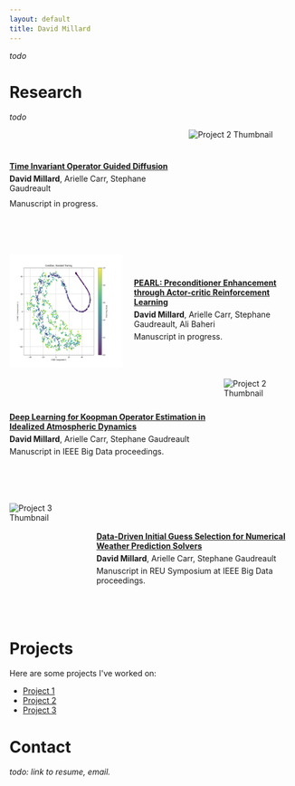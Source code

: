 ```yaml
---
layout: default
title: David Millard
---
```


*todo*

# Research
*todo*

<div style="display: flex; align-items: center; margin-bottom: 20px; flex-direction: row-reverse; justify-content: flex-start;">
  <img src="unet_01_pred_operator_base_conds.gif" alt="Project 2 Thumbnail" style="margin-left: 20px; width: 200px; height: 200px;">
  <div style="text-align: left; display: flex; flex-direction: column; justify-content: center;">
    <a href="https://github.com/yourusername/project2"><strong>Time Invariant Operator Guided Diffusion</strong></a>
    <p style="margin: 5px 0;"><b>David Millard</b>, Arielle Carr, Stephane Gaudreault</p>
    <p style="margin: 5px 0;">Manuscript in progress.</p>
  </div>
</div>

<div style="display: flex; align-items: center; margin-bottom: 20px;">
  <img src="cond.png" alt="Project 3 Thumbnail" style="margin-right: 20px; width: 200px; height: 200px;">
  <div>
    <a href="https://github.com/yourusername/project1"><strong>PEARL: Preconditioner Enhancement through Actor-critic Reinforcement Learning</strong></a>
    <p style="margin: 5px 0;"><b>David Millard</b>, Arielle Carr, Stephane Gaudreault, Ali Baheri</p>
    <p style="margin: 5px 0;">Manuscript in progress.</p>
  </div>
</div>

<div style="display: flex; align-items: center; margin-bottom: 20px; flex-direction: row-reverse;">
  <img src="cats.png" alt="Project 2 Thumbnail" style="margin-left: 20px; width: 200px; height: 200px;">
  <div>
    <a href="https://github.com/yourusername/project2"><strong>Deep Learning for Koopman Operator Estimation in Idealized Atmospheric Dynamics</strong></a>
    <p style="margin: 5px 0;"><b>David Millard</b>, Arielle Carr, Stephane Gaudreault</p>
    <p style="margin: 5px 0;">Manuscript in IEEE Big Data proceedings.</p>
  </div>
</div>

<div style="display: flex; align-items: center; margin-bottom: 20px;">
  <img src="unet_01_operator_ground.gif" alt="Project 3 Thumbnail" style="margin-right: 20px; width: 200px; height: 200px;">
  <div>
    <a href="https://github.com/yourusername/project3"><strong>Data-Driven Initial Guess Selection for Numerical Weather Prediction Solvers</strong></a>
    <p style="margin: 5px 0;"><b>David Millard</b>, Arielle Carr, Stephane Gaudreault</p>
    <p style="margin: 5px 0;">Manuscript in REU Symposium at IEEE Big Data proceedings.</p>
  </div>
</div>

# Projects
Here are some projects I've worked on:
- [Project 1](https://github.com/yourusername/project1)
- [Project 2](https://github.com/yourusername/project2)
- [Project 3](https://github.com/yourusername/project3)

# Contact
*todo: link to resume, email.*

